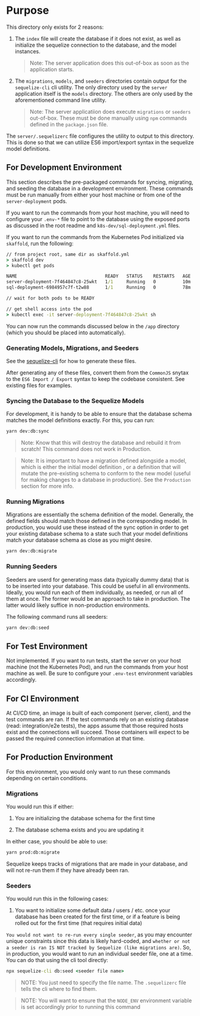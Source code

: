 # Purpose

This directory only exists for 2 reasons:

1. The `index` file will create the database if it does not exist, as well
as initialize the sequelize connection to the database, and the model instances.

    > Note: The server application does this out-of-box as soon as the
    application starts.

1. The `migrations`, `models`, and `seeders` directories contain output for
the `sequelize-cli` cli utility. The only directory used by the  `server`
application itself is the `models` directory. The others are only used by the aforementioned command line utility.

    > Note: The server applicatiion does execute `migrations` or `seeders`
    out-of-box. These must be done manually using `npm` commands defined in the
    `package.json` file.

The `server/.sequelizerc` file configures the utility to output to this
directory. This is done so that we can utilize ES6 import/export syntax in the
sequelize model definitions.

## For Development Environment

This section describes the pre-packaged commands for syncing, migrating,
and seeding the database in a development environment. These commands
must be run manually from either your host machine or from one of the
`server-deployment` pods.

If you want to run the commands from your host machine, you will need to
configure your `.env-*` file to point to the database using the exposed ports
as discussed in the root readme and `k8s-dev/sql-deployment.yml` files.

If you want to run the commands from the Kubernetes Pod initialized via
`skaffold`, run the following:

```cmd
// from project root, same dir as skaffold.yml
> skaffold dev
> kubectl get pods

NAME                                 READY   STATUS    RESTARTS   AGE
server-deployment-7f464847c8-25wkt   1/1     Running   0          10m
sql-deployment-6984957c7f-t2w88      1/1     Running   0          78m

// wait for both pods to be READY

// get shell access into the pod
> kubectl exec -it server-deployment-7f464847c8-25wkt sh
```

You can now run the commands discussed below in the `/app` directory (which
you should be placed into automatically).

### Generating Models, Migrations, and Seeders

See the [sequelize-cli](https://sequelize.org/master/manual/migrations.html) for
how to generate these files.

After generating any of these files, convert them from the `CommonJS` snytax
to the `ES6 Import / Export` syntax to keep the codebase consistent.
See existing files for examples.

### Syncing the Database to the Sequelize Models

For development, it is handy to be able to ensure that the database schema
matches the model definitions exactly. For this, you can run:

```cmd
yarn dev:db:sync
```

> Note: Know that this will destroy the database and rebuild it from scratch!
This command does not work in Production.

> Note: It is important to have a migration defined alongside a model, which is
either the initial model definition , or a definition that will mutate the
pre-existing schema to conform to the new model (useful for making changes
to a database in production). See the `Production` section for more info.

### Running Migrations

Migrations are essentially the schema definition of the model. Generally,
the defined fields should match those defined in the corresponding model.
In production, you would use these instead of the sync option in order to get
your existing database schema to a state such that your model
definitions match your database schema as close as you might desire.

```cmd
yarn dev:db:migrate
```

### Running Seeders

Seeders are userd for generating mass data (typically dummy data) that is to be
inserted into your database. This could be useful in all environments. Ideally,
you would run each of them individually, as needed, or run all of them at once.
The former would be an approach to take in production. The latter would likely
suffice in non-production environments.

The following command runs all seeders:

```cmd
yarn dev:db:seed
```

## For Test Environment

Not implemented. If you want to run tests, start the server on your host machine
(not the Kubernetes Pod), and run the commands from your host machine as well.
Be sure to configure your `.env-test` environment variables accordingly.

## For CI Environment

At CI/CD time, an image is built of each component (server, client), and the
test commands are ran. If the test commands rely on an existing database (read:
integration/e2e tests), the apps assume that those required hosts exist and the
connections will succeed. Those containers will expect to be passed the required
connection information at that time.

## For Production Environment

For this environment, you would only want to run these commands depending on
certain conditions.

### Migrations

You would run this if either:

1. You are initializing the database schema for the first time

1. The database schema exists and you are updating it

In either case, you should be able to use:

```cmd
yarn prod:db:migrate
```

Sequelize keeps tracks of migrations that are made in your database, and will
not re-run them if they have already been ran.

### Seeders

You would run this in the following cases:

1. You want to initialize some default data / users / etc. once your database
has been created for the first time, or if a feature is being rolled out for
the first time (that requires initial data)

`You would not want to re-run every single seeder`, as you may encounter unique
constraints since this data is likely hard-coded, and `whether or not a seeder
is ran IS NOT tracked by Sequelize (like migrations are)`. So, in production,
you would want to run an individual seeder file, one at a time. You can do that
using the cli tool directly:

```cmd
npx sequelize-cli db:seed <seeder file name>
```

> NOTE: You just need to specify the file name. The `.sequelizerc` file tells
the cli where to find them.

> NOTE: You will want to ensure that the `NODE_ENV` environment variable
is set accordingly prior to running this command
